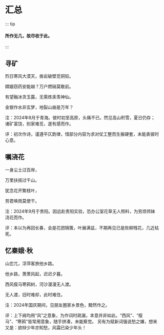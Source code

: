 # 汇总

::: tip
#### 所作无几，故尽收于此。
:::

## 寻矿
烈日寒风大漠天，凿岩破壁觅铜铅。

嫦娥窃药安能越？万户燃硝莫敢前。

有望融冰贪玉露，无需炼汞羡神仙。

金银作水非玄梦，地裂山崩是万年？

注：2024年8月于青海。彼时初至高原，头痛不已。然见高山积雪，夏日仍存；诸矿富饶，别家难觅，遂有感而作。

评：初次作诗，谨遵平仄韵律，惜部分内容为求对仗工整而生搬硬套，未能表彼时心意。

## 嘱浇花
一身尘土过百岸，

万里扶摇过千山。

犹念花开繁枝叶，

劳君唤雨莫使干。

注：2024年9月于贵阳。因远赴贵阳实验，恐办公室花草无人照料，为劳烦师妹浇花而作。

评：本以为再回长春，会是花团锦簇，叶展满盆，不期再见已是败柳残花，几近枯死。

## 忆秦娥·秋
山峦兀，浮萍客旅他乡路。

他乡路，萧萧风起，迟迟夕暮。

西风瘦马寒鸦树，河沙漫漫无人渡。

无人渡，旧时难却，此时难住。

注：2024年国庆期间，见朋友圈家乡景色，黯然作之。

评：上下阙均用“风”之意象，为作词时疏漏，本意并非如此。“西风”、“瘦马”、“寒鸦”皆常用意象，随手拼凑，未能察觉。
另有为赋新词强说愁之嫌，想来又是：欲辩少年亦知愁，风霜已染少年头！
